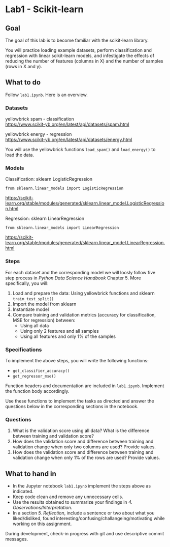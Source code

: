 # Lab1 - Scikit-learn

## Goal

The goal of this lab is to become familiar with the scikit-learn library.

You will practice loading example datasets, perform classification and regression with linear scikit-learn models, and infestigate the effects of reducing the number of features (columns in X) and the number of samples (rows in X and y).

## What to do

Follow `lab1.ipynb`. Here is an overview.

### Datasets
yellowbrick spam - classification  
https://www.scikit-yb.org/en/latest/api/datasets/spam.html

yellowbrick energy - regression  
https://www.scikit-yb.org/en/latest/api/datasets/energy.html

You will use the yellowbrick functions `load_spam()` and `load_energy()` to load the data.

### Models
Classification: sklearn LogisticRegression

`from sklearn.linear_models import LogisticRegression` 

https://scikit-learn.org/stable/modules/generated/sklearn.linear_model.LogisticRegression.html


Regression: sklearn LinearRegression 

`from sklearn.linear_models import LinearRegression`

https://scikit-learn.org/stable/modules/generated/sklearn.linear_model.LinearRegression.html


### Steps

For each dataset and the corresponding model we will loosly follow five step process in _Python Data Science Handbook_ Chapter 5. More specifically, you will:

1. Load and prepare the data: Using yellowbrick functions and sklearn `train_test_split()`
1. Import the model from sklearn
1. Instantiate model
1. Compare training and validation metrics (accuracy for classification, MSE for regression) between:
    - Using all data
    - Using only 2 features and all samples
    - Using all features and only 1% of the samples

### Specifications
To implement the above steps, you will write the following functions: 
- `get_classifier_accuracy()`
- `get_regressor_mse()`

Function headers and documentation are included in `lab1.ipynb`. Implement the function body accordingly.

Use these functions to implement the tasks as directed and answer the questions below in the corresponding sections in the notebook.

### Questions
1. What is the validation score using all data? What is the difference between training and validation score?
1. How does the validation score and difference between training and validation change when only two columns are used? Provide values.
1. How does the validation score and difference between training and validation change when only 1% of the rows are used? Provide values.

## What to hand in
- In the Jupyter notebook `lab1.ipynb` implement the steps above as indicated. 
- Keep code clean and remove any unnecessary cells. 
- Use the results obtained to summarize your findings in *4. Observations/Interpretation*. 
- In a section *5. Reflection*, include a sentence or two about what you liked/disliked, found interesting/confusing/challangeing/motivating while working on this assignment.

During development, check-in progress with git and use descriptive commit messages.
